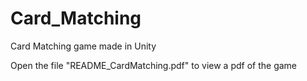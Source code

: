 # Card_Matching
 Card Matching game made in Unity
 
 Open the file "README_CardMatching.pdf" to view a pdf of the game
